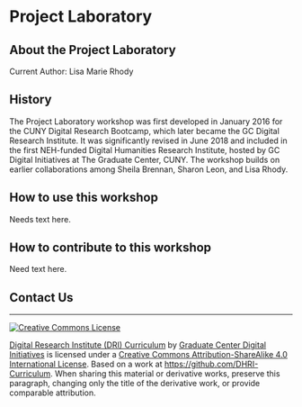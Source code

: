 # Project Laboratory

## About the Project Laboratory

Current Author: Lisa Marie Rhody

## History 
The Project Laboratory workshop was first developed in January 2016 for the CUNY Digital Research Bootcamp, which later became the GC Digital Research Institute. It was significantly revised in June 2018 and included in the first NEH-funded Digital Humanities Research Institute, hosted by GC Digital Initiatives at The Graduate Center, CUNY. The workshop builds on earlier collaborations among Sheila Brennan, Sharon Leon, and Lisa Rhody. 

## How to use this workshop
Needs text here.

## How to contribute to this workshop
Need text here. 

## Contact Us


-----


[![Creative Commons License](https://i.creativecommons.org/l/by-sa/4.0/88x31.png)](http://creativecommons.org/licenses/by-sa/4.0/)

[Digital Research Institute (DRI) Curriculum](http://purl.org/dc/terms/) by [Graduate Center Digital Initiatives](https://gcdi.commons.gc.cuny.edu/) is licensed under a [Creative Commons Attribution-ShareAlike 4.0 International License](http://creativecommons.org/licenses/by-sa/4.0/). Based on a work at <https://github.com/DHRI-Curriculum>. When sharing this material or derivative works, preserve this paragraph, changing only the title of the derivative work, or provide comparable attribution.